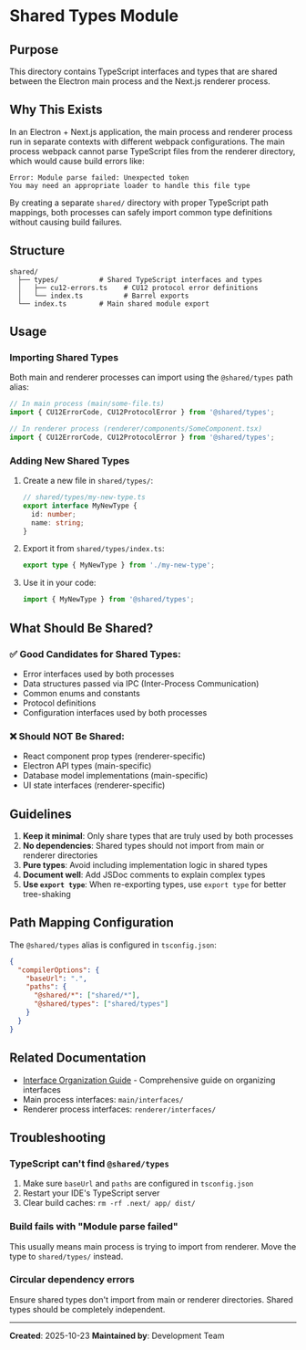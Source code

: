 # Shared Types Module

## Purpose

This directory contains TypeScript interfaces and types that are shared between the Electron main process and the Next.js renderer process.

## Why This Exists

In an Electron + Next.js application, the main process and renderer process run in separate contexts with different webpack configurations. The main process webpack cannot parse TypeScript files from the renderer directory, which would cause build errors like:

```
Error: Module parse failed: Unexpected token
You may need an appropriate loader to handle this file type
```

By creating a separate `shared/` directory with proper TypeScript path mappings, both processes can safely import common type definitions without causing build failures.

## Structure

```
shared/
  ├── types/          # Shared TypeScript interfaces and types
  │   ├── cu12-errors.ts    # CU12 protocol error definitions
  │   └── index.ts          # Barrel exports
  └── index.ts        # Main shared module export
```

## Usage

### Importing Shared Types

Both main and renderer processes can import using the `@shared/types` path alias:

```typescript
// In main process (main/some-file.ts)
import { CU12ErrorCode, CU12ProtocolError } from '@shared/types';

// In renderer process (renderer/components/SomeComponent.tsx)
import { CU12ErrorCode, CU12ProtocolError } from '@shared/types';
```

### Adding New Shared Types

1. Create a new file in `shared/types/`:
   ```typescript
   // shared/types/my-new-type.ts
   export interface MyNewType {
     id: number;
     name: string;
   }
   ```

2. Export it from `shared/types/index.ts`:
   ```typescript
   export type { MyNewType } from './my-new-type';
   ```

3. Use it in your code:
   ```typescript
   import { MyNewType } from '@shared/types';
   ```

## What Should Be Shared?

### ✅ Good Candidates for Shared Types:

- Error interfaces used by both processes
- Data structures passed via IPC (Inter-Process Communication)
- Common enums and constants
- Protocol definitions
- Configuration interfaces used by both processes

### ❌ Should NOT Be Shared:

- React component prop types (renderer-specific)
- Electron API types (main-specific)
- Database model implementations (main-specific)
- UI state interfaces (renderer-specific)

## Guidelines

1. **Keep it minimal**: Only share types that are truly used by both processes
2. **No dependencies**: Shared types should not import from main or renderer directories
3. **Pure types**: Avoid including implementation logic in shared types
4. **Document well**: Add JSDoc comments to explain complex types
5. **Use `export type`**: When re-exporting types, use `export type` for better tree-shaking

## Path Mapping Configuration

The `@shared/types` alias is configured in `tsconfig.json`:

```json
{
  "compilerOptions": {
    "baseUrl": ".",
    "paths": {
      "@shared/*": ["shared/*"],
      "@shared/types": ["shared/types"]
    }
  }
}
```

## Related Documentation

- [Interface Organization Guide](../docs/INTERFACE_ORGANIZATION.md) - Comprehensive guide on organizing interfaces
- Main process interfaces: `main/interfaces/`
- Renderer process interfaces: `renderer/interfaces/`

## Troubleshooting

### TypeScript can't find `@shared/types`

1. Make sure `baseUrl` and `paths` are configured in `tsconfig.json`
2. Restart your IDE's TypeScript server
3. Clear build caches: `rm -rf .next/ app/ dist/`

### Build fails with "Module parse failed"

This usually means main process is trying to import from renderer. Move the type to `shared/types/` instead.

### Circular dependency errors

Ensure shared types don't import from main or renderer directories. Shared types should be completely independent.

---

**Created**: 2025-10-23
**Maintained by**: Development Team
